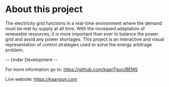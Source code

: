 # About this project 

The electricity grid functions in a real-time environment where the demand must be met by supply 
at all time. With the increased adaptation of renewable resources, it is more important than ever 
to balance the power grid and avoid any power shortages. 
This project is an interactive and visual representation of control strategies used to solve the energy arbitrage problem. 

-- Under Development --

For more information go to: https://github.com/kaanTgun/BEMS

Live website: https://kaangun.com